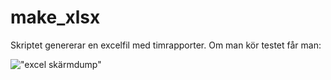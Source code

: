 # make_xlsx

Skriptet genererar en excelfil med timrapporter. Om man kör testet får man:

!["excel skärmdump"](./screen_shot.png)

